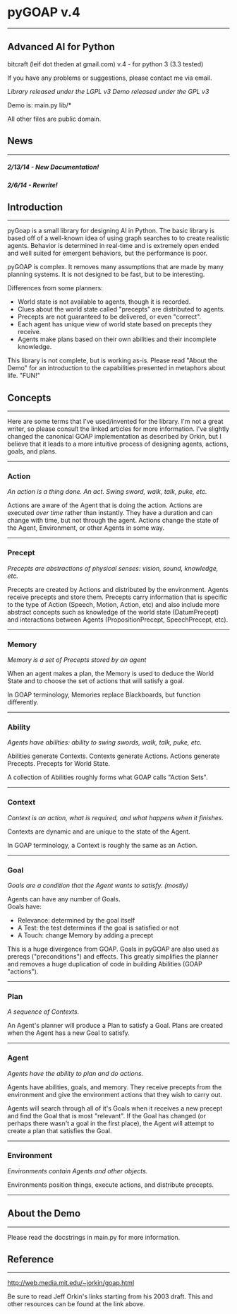 # pyGOAP v.4
_______________________________________________________________________________

## Advanced AI for Python

bitcraft (leif dot theden at gmail.com)
v.4 - for python 3 (3.3 tested)

If you have any problems or suggestions, please contact me via email.

*Library released under the LGPL v3*
*Demo released under the GPL v3*

Demo is: main.py
         lib/*

All other files are public domain.


## News
_______________________________________________________________________________

##### 2/13/14  - New Documentation!
##### 2/6/14   - Rewrite!

   
## Introduction
_______________________________________________________________________________

pyGoap is a small library for designing AI in Python.  The basic library is
based off of a well-known idea of using graph searches to to create realistic
agents.  Behavior is determined in real-time and is extremely open ended and
well suited for emergent behaviors, but the performance is poor.

pyGOAP is complex.  It removes many assumptions that are made by many planning
systems.  It is not designed to be fast, but to be interesting.

Differences from some planners:
- World state is not available to agents, though it is recorded.
- Clues about the world state called "precepts" are distributed to agents.
- Precepts are not guaranteed to be delivered, or even "correct".
- Each agent has unique view of world state based on precepts they receive.
- Agents make plans based on their own abilities and their incomplete knowledge.

This library is not complete, but is working as-is.  Please read
"About the Demo" for an introduction to the capabilities presented in metaphors
about life.  "FUN!"


## Concepts
_______________________________________________________________________________

Here are some terms that I've used/invented for the library.  I'm not a great
writer, so please consult the linked articles for more information.  I've
slightly changed the canonical GOAP implementation as described by Orkin,
but I believe that it leads to a more intuitive process of designing agents,
actions, goals, and plans.

_______________________________________________________________________________
### Action
*An action is a thing done.  An act.  Swing sword, walk, talk, puke, etc.*  

Actions are aware of the Agent that is doing the action.  Actions are executed
*over time* rather than instantly.  They have a duration and can change with
time, but not through the agent.  Actions change the state of the Agent,
Environment, or other Agents in some way.

_______________________________________________________________________________
### Precept
*Precepts are abstractions of physical senses: vision, sound, knowledge, etc.*  

Precepts are created by Actions and distributed by the environment.  Agents
receive precepts and store them.  Precepts carry information that is specific
to the type of Action (Speech, Motion, Action, etc) and also include more
abstract concepts such as knowledge of the world state (DatumPrecept) and
interactions between Agents (PropositionPrecept, SpeechPrecept, etc).

_______________________________________________________________________________
### Memory
*Memory is a set of Precepts stored by an agent*

When an agent makes a plan, the Memory is used to deduce the World State and
to choose the set of actions that will satisfy a goal.

In GOAP terminology, Memories replace Blackboards, but function differently.

_______________________________________________________________________________
### Ability
*Agents have abilities: ability to swing swords, walk, talk, puke, etc.*  

Abilities generate Contexts.  Contexts generate Actions.  Actions generate
Precepts.  Precepts for World State.

A collection of Abilities roughly forms what GOAP calls "Action Sets".

_______________________________________________________________________________
### Context
*Context is an action, what is required, and what happens when it finishes.*  

Contexts are dynamic and are unique to the state of the Agent.

In GOAP terminology, a Context is roughly the same as an Action.

_______________________________________________________________________________
### Goal
*Goals are a condition that the Agent wants to satisfy. (mostly)*

Agents can have any number of Goals.  
Goals have:
* Relevance: determined by the goal itself
* A Test: the test determines if the goal is satisfied or not
* A Touch: change Memory by adding a precept

This is a huge divergence from GOAP.  Goals in pyGOAP are also used as prereqs
("preconditions") and effects.  This greatly simplifies the planner and removes
a huge duplication of code in building Abilities (GOAP "actions").

_______________________________________________________________________________
### Plan
*A sequence of Contexts.*

An Agent's planner will produce a Plan to satisfy a Goal.  Plans are created
when the Agent has a new Goal to satisfy.

_______________________________________________________________________________
### Agent
*Agents have the ability to plan and do actions.*  

Agents have abilities, goals, and memory.  They receive precepts from the
environment and give the environment actions that they wish to carry out.

Agents will search through all of it's Goals when it receives a new precept
and find the Goal that is most "relevant".  If the Goal has changed (or perhaps
there wasn't a goal in the first place), the Agent will attempt to create a
plan that satisfies the Goal.

_______________________________________________________________________________
### Environment
*Environments contain Agents and other objects.*  

Environments position things, execute actions, and distribute precepts.

_______________________________________________________________________________


## About the Demo
_______________________________________________________________________________

Please read the docstrings in main.py for more information.


## Reference
_______________________________________________________________________________

http://web.media.mit.edu/~jorkin/goap.html

Be sure to read Jeff Orkin's links starting from his 2003 draft.  This and
other resources can be found at the link above.